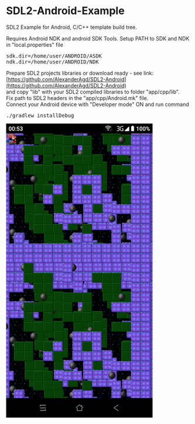 # SDL2-Android-Example
SDL2 Example for Android, C/C++ template build tree.

Requires Android NDK and android SDK Tools.
Setup PATH to SDK and NDK in "local.properties" file
<pre>
sdk.dir=/home/user/ANDROID/ASDK
ndk.dir=/home/user/ANDROID/NDK	
</pre>
Prepare SDL2 projects libraries or download ready - see link:  
[https://github.com/AlexanderAgd/SDL2-Android](https://github.com/AlexanderAgd/SDL2-Android)  
and copy "lib" with your SDL2 compiled libraries to folder "app/cpp/lib".  
Fix path to SDL2 headers in the "app/cpp/Android.mk" file.    
Connect your Android device with "Developer mode" ON and run command
<pre>
./gradlew installDebug
</pre>

![](screenshot.png)
